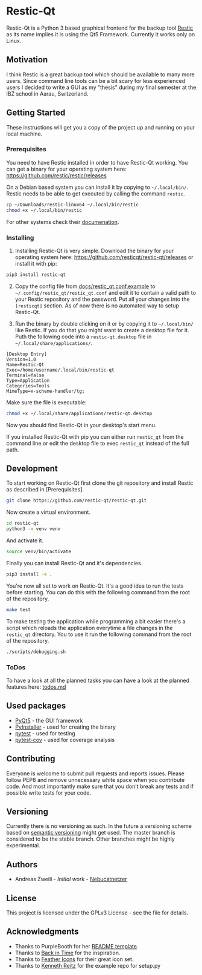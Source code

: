 # Restic-Qt

Restic-Qt is a Python 3 based graphical frontend for the backup tool
[Restic](https://github.com/restic/restic) as its name implies it is
using the Qt5 Framework. Currently it works only on Linux.

## Motivation

I think Restic is a great backup tool which should be available to many more
users. Since command line tools can be a bit scary for less experienced users I
decided to write a GUI as my "thesis" during my final semester at
the IBZ school in Aarau, Switzerland.

## Getting Started

These instructions will get you a copy of the project up and running on your
local machine.

### Prerequisites

You need to have Restic installed in order to have Restic-Qt working. You can get a
binary for your operating system here:
https://github.com/restic/restic/releases

On a Debian based system you can install it by copying to `~/.local/bin/`. Restic
needs to be able to get executed by calling the command `restic`.

```bash
cp ~/Downloads/restic-linux64 ~/.local/bin/restic
chmod +x ~/.local/bin/restic
```

For other systems check their
[documenation](https://restic.readthedocs.io/en/stable/).

### Installing

1. Installing Restic-Qt is very simple. Download the binary for your operating
   system here: <https://github.com/resticqt/restic-qt/releases> or install it with pip:

```bash
pip3 install restic-qt
```

2. Copy the config file from
   [docs/restic_qt.conf.example](https://github.com/restic-qt/restic-qt/blob/master/docs/restic_qt.conf.example)
   to `~/.config/restic_qt/restic_qt.conf` and edit it to contain a valid path to
   your Restic repository and the password. Put all your changes into the
   `[resticqt]` section. As of now there is no automated way to setup Restic-Qt.

3. Run the binary by double clicking on it or by copying it to
   `~/.local/bin/` like Restic. If you do that you might want to create a desktop
   file for it. Puth the following code into a `restic-qt.desktop` file in
   `~/.local/share/applications/`.

```
[Desktop Entry]
Version=1.0
Name=Restic-Qt
Exec=/home/username/.local/bin/restic-qt
Terminal=false
Type=Application
Categories=Tools
MimeType=x-scheme-handler/tg;
```

Make sure the file is executable:

```bash
chmod +x ~/.local/share/applications/restic-qt.desktop
```

Now you should find Restic-Qt in your desktop's start menu.

If you installed Restic-Qt with pip you can either run `restic_qt` from the
command line or edit the desktop file to exec `restic_qt` instead of the full
path.

## Development

To start working on Restic-Qt first clone the git repository and install
Restic as described in [Prerequisites].

```bash
git clone https://github.com/restic-qt/restic-qt.git
```

Now create a virtual environment.

```bash
cd restic-qt
python3 -m venv venv
```

And activate it.

```bash
source venv/bin/activate
```

Finally you can install Restic-Qt and it's dependencies.

```bash
pip3 install -e .
```

You're now all set to work on Restic-Qt. It's a good idea to run the tests before
starting. You can do this with the following command from the root of the
repository.

```bash
make test
```

To make testing the application while programming a bit easier there's a script
which reloads the application everytime a file changes in the `restic_qt`
directory. You to use it run the following command from the root of the
repository.

```bash
./scripts/debugging.sh
```

### ToDos

To have a look at all the planned tasks you can have a look at the planned
features here: [todos.md](docs/todos.md)

## Used packages

- [PyQt5](https://pyqt.readthedocs.io/en/latest/) - the GUI framework
- [PyInstaller](https://pyinstaller.readthedocs.io/en/stable/) - used for
  creating the binary
- [pytest](https://docs.pytest.org/en/latest/) - used for testing
- [pytest-cov](https://pytest-cov.readthedocs.io/en/latest/) - used for
  coverage analysis

## Contributing

Everyone is welcome to submit pull requests and reports issues.
Please follow PEP8 and remove unnecessary white space when you contribute code.
And most importantly make sure that you don't break any tests and if possible
write tests for your code.

## Versioning

Currently there is no versioning as such. In the future a versioning scheme
based on [semantic versioning](http://semver.org/) might get used. The master
branch is considered to be the stable branch. Other branches might be highly
experimental.

## Authors

- Andreas Zweili - _Initial work_ -
  [Nebucatnetzer](https://github.com/Nebucatnetzer)

## License

This project is licensed under the GPLv3 License - see the <LICENSE> file
for details.

## Acknowledgments

- Thanks to PurpleBooth for her [README
  template](https://gist.github.com/PurpleBooth/109311bb0361f32d87a2).
- Thanks to [Back in Time](https://github.com/bit-team/backintime) for the
  inspiration.
- Thanks to [Feather Icons](https://github.com/feathericons/feather) for their
  great icon set.
- Thanks to [Kenneth Reitz](https://github.com/kennethreitz/setup.py) for the
  example repo for setup.py
